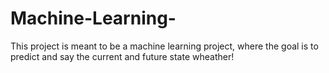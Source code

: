 # Machine-Learning-

This project is meant to be a machine learning project, where the goal is to predict and say the current and future state wheather!
